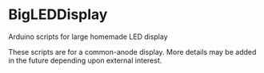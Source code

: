 # BigLEDDisplay
Arduino scripts for large homemade LED display

These scripts are for a common-anode display. More details may be added in the future depending upon external interest.
